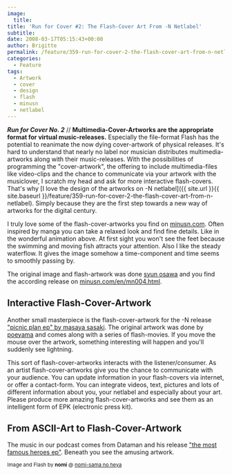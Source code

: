 ```yaml
---
image:
  title: 
title: 'Run for Cover #2: The Flash-Cover Art From -N Netlabel'
subtitle: 
date: 2008-03-17T05:15:43+00:00
author: Brigitte
permalink: /feature/359-run-for-cover-2-the-flash-cover-art-from-n-netlabel
categories:
  - Feature
tags:
  - Artwork
  - cover
  - design
  - flash
  - minusn
  - netlabel
---
```

***Run for Cover No. 2*** // **Multimedia-Cover-Artworks are the appropriate format for virtual music-releases.** Especially the file-format Flash has the potential to reanimate the now dying cover-artwork of physical releases. It's hard to understand that nearly no label nor musician distributes multimedia-artworks along with their music-releases. With the possibilities of programming the "cover-artwork", the offering to include multimedia-files like video-clips and the chance to communicate via your artwork with the musiclover, I scratch my head and ask for more interactive flash-covers. That's why [I love the design of the artworks on -N netlabel]({{ site.url }}{{ site.baseurl }}/feature/359-run-for-cover-2-the-flash-cover-art-from-n-netlabel). Simply because they are the first step towards a new way of artworks for the digital century.<!--more-->

I truly love some of the flash-cover-artworks you find on [minusn.com](http://minusn.com). Often inspired by manga you can take a relaxed look and find fine details. Like in the wonderful animation above. At first sight you won't see the feet because the swimming and moving fish attracts your attention. Also I like the steady waterflow. It gives the image somehow a time-component and time seems to smoothly passing by.

The original image and flash-artwork was done <a href="http://www.bemod.net/en/" target="_blank">syun osawa</a> and you find the according release on [minusn.com/en/mn004.html](http://minusn.com/en/mn004.html).

## Interactive Flash-Cover-Artwork



Another small masterpiece is the flash-cover-artwork for the -N release ["picnic plan ep" by masaya sasaki](http://minusn.com/en/mn008.html). The original artwork was done by [poeyama](http://poeyama.com) and comes along with a series of flash-movies. If you move the mouse over the artwork, something interesting will happen and you'll suddenly see lightning.

This sort of flash-cover-artworks interacts with the listener/consumer. As an artist flash-cover-artworks give you the chance to communicate with your audience. You can update information in your flash-covers via internet, or offer a contact-form. You can integrate videos, text, pictures and lots of different information about you, your netlabel and especially about your art. Please produce more amazing flash-cover-artworks and see them as an intelligent form of EPK (electronic press kit).

## From ASCII-Art to Flash-Cover-Artwork

The music in our podcast comes from Dataman and his release ["the most famous heroes ep"](http://minusn.com/en/mn006.html). Beneath you see the amusing artwork.


  
<small>Image and Flash by <strong>nomi</strong> @ <a href="http://chinko.ddo.jp/" target="_blank">nomi-sama no heya</a></small>